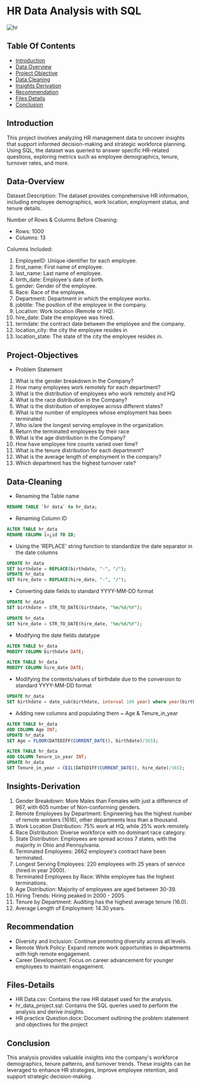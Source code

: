 # HR Data Analysis with SQL


![hr](https://github.com/user-attachments/assets/6f54b6fe-b715-4818-b23d-041a507308a8)


## Table Of Contents
- [Introduction](#Introduction)
- [Data Overview](#Data-Overview)
- [Project Objective](#Project-Objective)
- [Data Cleaning](#Data-Cleaning)
- [Insights Derivation](#Insights-Derivation)
- [Recommendation](#Recommendation)
- [Files Details](#Files-Details)
- [Conclusion](#Conclusion)


## Introduction
This project involves analyzing HR management data to uncover insights that support informed decision-making and strategic workforce planning. 
Using SQL, the dataset was queried to answer specific HR-related questions, exploring metrics such as employee demographics, tenure, turnover rates, and more.


## Data-Overview
Dataset Description: The dataset provides comprehensive HR information, including employee demographics, work location, employment status, and tenure details.

Number of Rows & Columns Before Cleaning:
- Rows: 1000
- Columns: 13

Columns Included:
1. EmployeeID: Unique identifier for each employee.
2. first_name: First name of employee.
3. last_name: Last name of employee.
4. birth_date: Employee's date of birth.
5. gender: Gender of the employee.
6. Race: Race of the employee.
7. Department: Department in which the employee works.
8. jobtitle: The position of the employee in the company.
9. Location: Work location (Remote or HQ).
10. hire_date: Date the employee was hired.
11. termdate: the contract date between the employee and the company.
12. location_city: the city the employee resides in
13. location_state: The state of the city the employee resides in.


## Project-Objectives
- Problem Statement
1. What is the gender breakdown in the Company? 
2. How many employees work remotely for each department? 
3. What is the distribution of employees who work remotely and HQ 
4. What is the race distribution in the Company? 
5. What is the distribution of employee across different states? 
6. What is the number of employees whose employment has been terminated 
7. Who is/are the longest serving employee in the organization. 
8. Return the terminated employees by their race 
9. What is the age distribution in the Company? 
10. How have employee hire counts varied over time? 
11. What is the tenure distribution for each department? 
12. What is the average length of employment in the company? 
13. Which department has the highest turnover rate?


## Data-Cleaning
- Renaming the Table name
```sql
RENAME TABLE `hr data` to hr_data;
```
- Renaming Column ID
```sql
ALTER TABLE hr_data
RENAME COLUMN ï»¿id TO ID;
```
- Using the 'REPLACE' string function to standardize the date separator in the date columns
```sql
UPDATE hr_data 
SET birthdate = REPLACE(birthdate, "-", "/");
UPDATE hr_data 
SET hire_date = REPLACE(hire_date, "-", "/");
```
- Converting date fields to standard YYYY-MM-DD format
```sql
UPDATE hr_data
SET birthdate = STR_TO_DATE(birthdate, "%m/%d/%Y");

UPDATE hr_data
SET hire_date = STR_TO_DATE(hire_date, "%m/%d/%Y");
```
- Modifying the date fields datatype
```sql
ALTER TABLE hr_data
MODIFY COLUMN birthdate DATE;

ALTER TABLE hr_data
MODIFY COLUMN hire_date DATE;
```
- Modifying the contents/values of birthdate due to the conversion to standard YYYY-MM-DD format
```sql
UPDATE hr_data 
SET birthdate = date_sub(birthdate, interval 100 year) where year(birthdate) > 2002;
```
- Adding new columns and populating them  ~ Age & Tenure_in_year
```sql
ALTER TABLE hr_data
ADD COLUMN Age INT;
UPDATE hr_data
SET Age = FLOOR(DATEDIFF(CURRENT_DATE(), birthdate)/365);

ALTER TABLE hr_data
ADD COLUMN Tenure_in_year INT;
UPDATE hr_data
SET Tenure_in_year = CEIL(DATEDIFF(CURRENT_DATE(), hire_date)/365);
```


## Insights-Derivation
1. Gender Breakdown: More Males than Females with just a difference of 967, with 605 number of Non-conforming genders.
2. Remote Employees by Department: Engineering has the highest number of remote workers (1616), other departments less than a thousand.
3. Work Location Distribution: 75% work at HQ, while 25% work remotely.
4. Race Distribution: Diverse workforce with no dominant race category.
5. State Distribution: Employees are spread across 7 states, with the majority in Ohio and Pennsylvania.
6. Terminated Employees: 2662 employee's contract have been terminated.
7. Longest Serving Employees: 220 employees with 25 years of service (hired in year 2000).
8. Terminated Employees by Race: White employee has the highest terminations.
9. Age Distribution: Majority of employees are aged between 30-39.
10. Hiring Trends: Hiring peaked in 2000 - 2005.
11. Tenure by Department: Auditing has the highest average tenure (16.0).
12. Average Length of Employment: 14.30 years.


## Recommendation
- Diversity and Inclusion: Continue promoting diversity across all levels.
- Remote Work Policy: Expand remote work opportunities in departments with high remote engagement.
- Career Development: Focus on career advancement for younger employees to maintain engagement.


## Files-Details
- HR Data.csv: Contains the raw HR dataset used for the analysis.
- hr_data_project.sql: Contains the SQL queries used to perform the analysis and derive insights.
- HR practice Question.docx: Document outlining the problem statement and objectives for the project


## Conclusion
This analysis provides valuable insights into the company's workforce demographics, tenure patterns, and turnover trends. These insights can be leveraged to enhance HR strategies, improve employee retention, and support strategic decision-making.

